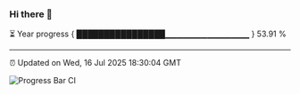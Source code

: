 ### Hi there 👋

⏳ Year progress { ████████████████▁▁▁▁▁▁▁▁▁▁▁▁▁▁ } 53.91 %

---

⏰ Updated on Wed, 16 Jul 2025 18:30:04 GMT

![Progress Bar CI](https://github.com/liununu/liununu/workflows/Progress%20Bar%20CI/badge.svg)

